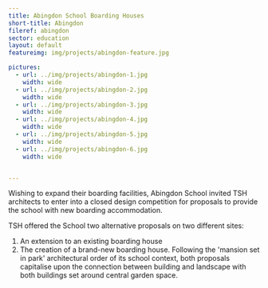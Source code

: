```yaml
---
title: Abingdon School Boarding Houses
short-title: Abingdon
fileref: abingdon
sector: education
layout: default
featureimg: img/projects/abingdon-feature.jpg

pictures:
  - url: ../img/projects/abingdon-1.jpg
    width: wide
  - url: ../img/projects/abingdon-2.jpg
    width: wide
  - url: ../img/projects/abingdon-3.jpg
    width: wide
  - url: ../img/projects/abingdon-4.jpg
    width: wide
  - url: ../img/projects/abingdon-5.jpg
    width: wide
  - url: ../img/projects/abingdon-6.jpg
    width: wide


---
```


Wishing to expand their boarding facilities, Abingdon School invited TSH architects to enter into a closed design competition for proposals to provide the school with new boarding accommodation.

TSH offered the School two alternative proposals on two different sites:
1. An extension to an existing boarding house
2. The creation of a brand-new boarding house. Following the 'mansion set in park' architectural order of its school context, both proposals capitalise upon the connection between building and landscape with both buildings set around central garden space.

